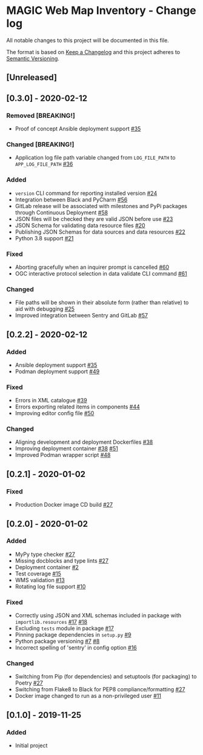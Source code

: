 # MAGIC Web Map Inventory - Change log

All notable changes to this project will be documented in this file.

The format is based on [Keep a Changelog](http://keepachangelog.com/en/1.0.0/)
and this project adheres to [Semantic Versioning](http://semver.org/spec/v2.0.0.html).

## [Unreleased]

## [0.3.0] - 2020-02-12

### Removed [BREAKING!]

* Proof of concept Ansible deployment support [#35](https://gitlab.data.bas.ac.uk/MAGIC/web-map-inventory/issues/35)

### Changed [BREAKING!]

* Application log file path variable changed from `LOG_FILE_PATH` to `APP_LOG_FILE_PATH` [#36](https://gitlab.data.bas.ac.uk/MAGIC/web-map-inventory/issues/36)

### Added

* `version` CLI command for reporting installed version [#24](https://gitlab.data.bas.ac.uk/MAGIC/web-map-inventory/issues/35)
* Integration between Black and PyCharm [#56](https://gitlab.data.bas.ac.uk/MAGIC/web-map-inventory/issues/56)
* GitLab release will be associated with milestones and PyPi packages through Continuous Deployment [#58](https://gitlab.data.bas.ac.uk/MAGIC/web-map-inventory/issues/58)
* JSON files will be checked they are valid JSON before use [#23](https://gitlab.data.bas.ac.uk/MAGIC/web-map-inventory/issues/23)
* JSON Schema for validating data resource files [#20](https://gitlab.data.bas.ac.uk/MAGIC/web-map-inventory/issues/20)
* Publishing JSON Schemas for data sources and data resources [#22](https://gitlab.data.bas.ac.uk/MAGIC/web-map-inventory/issues/22)
* Python 3.8 support [#21](https://gitlab.data.bas.ac.uk/MAGIC/web-map-inventory/issues/21)

### Fixed

* Aborting gracefully when an inquirer prompt is cancelled [#60](https://gitlab.data.bas.ac.uk/MAGIC/web-map-inventory/issues/60)
* OGC interactive protocol selection in data validate CLI command [#61](https://gitlab.data.bas.ac.uk/MAGIC/web-map-inventory/issues/61)

### Changed

* File paths will be shown in their absolute form (rather than relative) to aid with debugging [#25](https://gitlab.data.bas.ac.uk/MAGIC/web-map-inventory/issues/25)
* Improved integration between Sentry and GitLab [#57](https://gitlab.data.bas.ac.uk/MAGIC/web-map-inventory/issues/57)

## [0.2.2] - 2020-02-12

### Added

* Ansible deployment support [#35](https://gitlab.data.bas.ac.uk/MAGIC/web-map-inventory/issues/35)
* Podman deployment support [#49](https://gitlab.data.bas.ac.uk/MAGIC/web-map-inventory/issues/49)

### Fixed

* Errors in XML catalogue [#39](https://gitlab.data.bas.ac.uk/MAGIC/web-map-inventory/issues/39)
* Errors exporting related items in components [#44](https://gitlab.data.bas.ac.uk/MAGIC/web-map-inventory/issues/44)
* Improving editor config file [#50](https://gitlab.data.bas.ac.uk/MAGIC/web-map-inventory/issues/50)

### Changed

* Aligning development and deployment Dockerfiles [#38](https://gitlab.data.bas.ac.uk/MAGIC/web-map-inventory/issues/38)
* Improving deployment container [#38](https://gitlab.data.bas.ac.uk/MAGIC/web-map-inventory/issues/38) [#51](https://gitlab.data.bas.ac.uk/MAGIC/web-map-inventory/issues/51)
* Improved Podman wrapper script [#48](https://gitlab.data.bas.ac.uk/MAGIC/web-map-inventory/issues/48)

## [0.2.1] - 2020-01-02

### Fixed

* Production Docker image CD build [#27](https://gitlab.data.bas.ac.uk/MAGIC/web-map-inventory/issues/27)

## [0.2.0] - 2020-01-02

### Added

* MyPy type checker [#27](https://gitlab.data.bas.ac.uk/MAGIC/web-map-inventory/issues/27)
* Missing docblocks and type lints [#27](https://gitlab.data.bas.ac.uk/MAGIC/web-map-inventory/issues/27)
* Deployment container [#2](https://gitlab.data.bas.ac.uk/MAGIC/web-map-inventory/issues/2)
* Test coverage [#15](https://gitlab.data.bas.ac.uk/MAGIC/web-map-inventory/issues/15)
* WMS validation [#13](https://gitlab.data.bas.ac.uk/MAGIC/web-map-inventory/issues/13)
* Rotating log file support [#10](https://gitlab.data.bas.ac.uk/MAGIC/web-map-inventory/issues/10)

### Fixed

* Correctly using JSON and XML schemas included in package with `importlib.resources`
  [#17](https://gitlab.data.bas.ac.uk/MAGIC/web-map-inventory/issues/17)
  [#18](https://gitlab.data.bas.ac.uk/MAGIC/web-map-inventory/issues/18)
* Excluding `tests` module in package [#17](https://gitlab.data.bas.ac.uk/MAGIC/web-map-inventory/issues/17)
* Pinning package dependencies in `setup.py` [#9](https://gitlab.data.bas.ac.uk/MAGIC/web-map-inventory/issues/9)
* Python package versioning
  [#7](https://gitlab.data.bas.ac.uk/MAGIC/web-map-inventory/issues/7)
  [#8](https://gitlab.data.bas.ac.uk/MAGIC/web-map-inventory/issues/8)
* Incorrect spelling of 'sentry' in config option [#16](https://gitlab.data.bas.ac.uk/MAGIC/web-map-inventory/issues/16)

### Changed

* Switching from Pip (for dependencies) and setuptools (for packaging) to Poetry [#27](https://gitlab.data.bas.ac.uk/MAGIC/web-map-inventory/issues/27)
* Switching from Flake8 to Black for PEP8 compliance/formatting [#27](https://gitlab.data.bas.ac.uk/MAGIC/web-map-inventory/issues/27)
* Docker image changed to run as a non-privileged user [#11](https://gitlab.data.bas.ac.uk/MAGIC/web-map-inventory/issues/11)

## [0.1.0] - 2019-11-25

### Added

* Initial project
